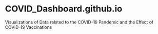 # COVID_Dashboard.github.io
Visualizations of Data related to the COVID-19 Pandemic and the Effect of COVID-19 Vaccinations

